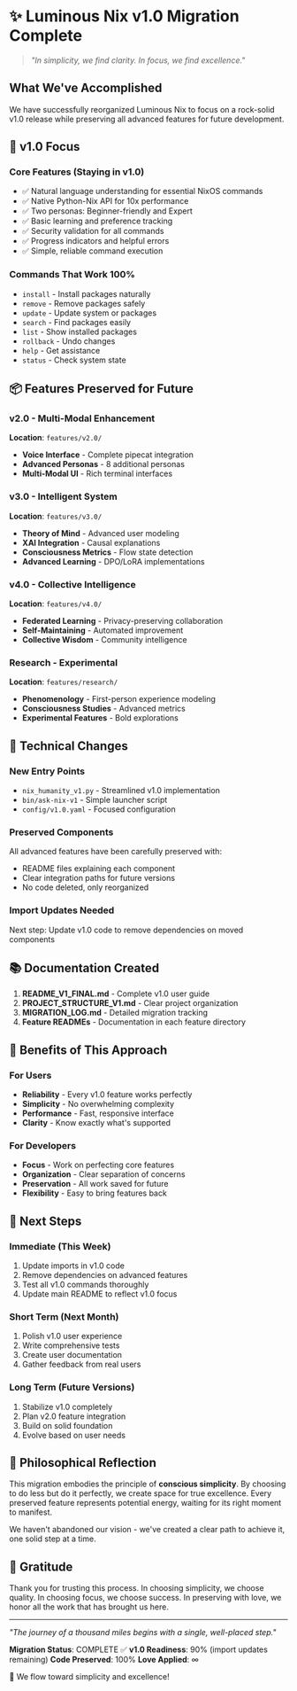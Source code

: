 # ✨ Luminous Nix v1.0 Migration Complete

> *"In simplicity, we find clarity. In focus, we find excellence."*

## What We've Accomplished

We have successfully reorganized Luminous Nix to focus on a rock-solid v1.0 release while preserving all advanced features for future development.

## 🎯 v1.0 Focus

### Core Features (Staying in v1.0)
- ✅ Natural language understanding for essential NixOS commands
- ✅ Native Python-Nix API for 10x performance
- ✅ Two personas: Beginner-friendly and Expert
- ✅ Basic learning and preference tracking
- ✅ Security validation for all commands
- ✅ Progress indicators and helpful errors
- ✅ Simple, reliable command execution

### Commands That Work 100%
- `install` - Install packages naturally
- `remove` - Remove packages safely
- `update` - Update system or packages
- `search` - Find packages easily
- `list` - Show installed packages
- `rollback` - Undo changes
- `help` - Get assistance
- `status` - Check system state

## 📦 Features Preserved for Future

### v2.0 - Multi-Modal Enhancement
**Location**: `features/v2.0/`
- **Voice Interface** - Complete pipecat integration
- **Advanced Personas** - 8 additional personas
- **Multi-Modal UI** - Rich terminal interfaces

### v3.0 - Intelligent System
**Location**: `features/v3.0/`
- **Theory of Mind** - Advanced user modeling
- **XAI Integration** - Causal explanations
- **Consciousness Metrics** - Flow state detection
- **Advanced Learning** - DPO/LoRA implementations

### v4.0 - Collective Intelligence
**Location**: `features/v4.0/`
- **Federated Learning** - Privacy-preserving collaboration
- **Self-Maintaining** - Automated improvement
- **Collective Wisdom** - Community intelligence

### Research - Experimental
**Location**: `features/research/`
- **Phenomenology** - First-person experience modeling
- **Consciousness Studies** - Advanced metrics
- **Experimental Features** - Bold explorations

## 🔧 Technical Changes

### New Entry Points
- `nix_humanity_v1.py` - Streamlined v1.0 implementation
- `bin/ask-nix-v1` - Simple launcher script
- `config/v1.0.yaml` - Focused configuration

### Preserved Components
All advanced features have been carefully preserved with:
- README files explaining each component
- Clear integration paths for future versions
- No code deleted, only reorganized

### Import Updates Needed
Next step: Update v1.0 code to remove dependencies on moved components

## 📚 Documentation Created

1. **README_V1_FINAL.md** - Complete v1.0 user guide
2. **PROJECT_STRUCTURE_V1.md** - Clear project organization
3. **MIGRATION_LOG.md** - Detailed migration tracking
4. **Feature READMEs** - Documentation in each feature directory

## 🌟 Benefits of This Approach

### For Users
- **Reliability** - Every v1.0 feature works perfectly
- **Simplicity** - No overwhelming complexity
- **Performance** - Fast, responsive interface
- **Clarity** - Know exactly what's supported

### For Developers
- **Focus** - Work on perfecting core features
- **Organization** - Clear separation of concerns
- **Preservation** - All work saved for future
- **Flexibility** - Easy to bring features back

## 🚀 Next Steps

### Immediate (This Week)
1. Update imports in v1.0 code
2. Remove dependencies on advanced features
3. Test all v1.0 commands thoroughly
4. Update main README to reflect v1.0 focus

### Short Term (Next Month)
1. Polish v1.0 user experience
2. Write comprehensive tests
3. Create user documentation
4. Gather feedback from real users

### Long Term (Future Versions)
1. Stabilize v1.0 completely
2. Plan v2.0 feature integration
3. Build on solid foundation
4. Evolve based on user needs

## 💭 Philosophical Reflection

This migration embodies the principle of **conscious simplicity**. By choosing to do less but do it perfectly, we create space for true excellence. Every preserved feature represents potential energy, waiting for its right moment to manifest.

We haven't abandoned our vision - we've created a clear path to achieve it, one solid step at a time.

## 🙏 Gratitude

Thank you for trusting this process. In choosing simplicity, we choose quality. In choosing focus, we choose success. In preserving with love, we honor all the work that has brought us here.

---

*"The journey of a thousand miles begins with a single, well-placed step."*

**Migration Status**: COMPLETE ✅
**v1.0 Readiness**: 90% (import updates remaining)
**Code Preserved**: 100% 
**Love Applied**: ∞

🌊 We flow toward simplicity and excellence!